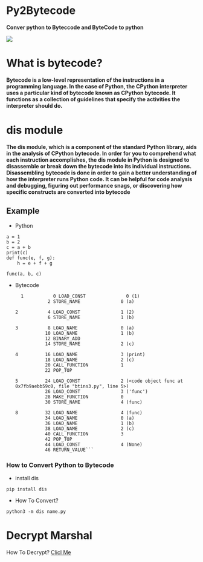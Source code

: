 # Py2Bytecode

<b>Conver python to Byteccode and ByteCode to python</b>


<img src="https://github.com/user-attachments/assets/f78dc3aa-db70-4dc6-a337-06cfb0bec7ab">


# What is bytecode?

<b>Bytecode is a low-level representation of the instructions in a programming language.
In the case of Python, the CPython interpreter uses a particular kind of bytecode known as CPython bytecode. It functions as a collection of guidelines that specify the activities the interpreter should do.



# dis module


The dis module, which is a component of the standard Python library, aids in the analysis of CPython bytecode. In order for you to comprehend what each instruction accomplishes, the dis module in Python is designed to disassemble or break down the bytecode into its individual instructions.
Disassembling bytecode is done in order to gain a better understanding of how the interpreter runs Python code. It can be helpful for code analysis and debugging, figuring out performance snags, or discovering how specific constructs are converted into bytecode</b>


## Example

- Python

```
a = 1
b = 2
c = a + b
print(c)
def func(e, f, g):
    h = e + f + g

func(a, b, c)
```

- Bytecode

  ```
    1           0 LOAD_CONST               0 (1)
              2 STORE_NAME               0 (a)

  2           4 LOAD_CONST               1 (2)
              6 STORE_NAME               1 (b)

  3           8 LOAD_NAME                0 (a)
             10 LOAD_NAME                1 (b)
             12 BINARY_ADD
             14 STORE_NAME               2 (c)

  4          16 LOAD_NAME                3 (print)
             18 LOAD_NAME                2 (c)
             20 CALL_FUNCTION            1
             22 POP_TOP

  5          24 LOAD_CONST               2 (<code object func at 0x7fb9aebb59c0, file "btins3.py", line 5>)
             26 LOAD_CONST               3 ('func')
             28 MAKE_FUNCTION            0
             30 STORE_NAME               4 (func)

  8          32 LOAD_NAME                4 (func)
             34 LOAD_NAME                0 (a)
             36 LOAD_NAME                1 (b)
             38 LOAD_NAME                2 (c)
             40 CALL_FUNCTION            3
             42 POP_TOP
             44 LOAD_CONST               4 (None)
             46 RETURN_VALUE```

### How to Convert Python to Bytecode

- install dis

`pip install dis`

- How To Convert?

`python3 -m dis name.py`

# Decrypt Marshal

How To Decrypt? <a href="https://github.com/Mr-Spect3r/Py2Bytecode/blob/main/Decrypt.md">Clicl Me
